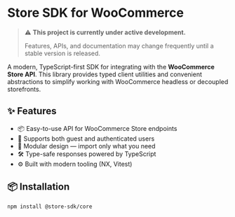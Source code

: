 # Store SDK for WooCommerce

> ⚠️ **This project is currently under active development.**
>
> Features, APIs, and documentation may change frequently until a stable version is released.

A modern, TypeScript-first SDK for integrating with the **WooCommerce Store API**.
This library provides typed client utilities and convenient abstractions to simplify working with WooCommerce headless or decoupled storefronts.

## ✨ Features

- 📦 Easy-to-use API for WooCommerce Store endpoints
- 🔐 Supports both guest and authenticated users
- 🧩 Modular design — import only what you need
- 🛠️ Type-safe responses powered by TypeScript
- ⚙️ Built with modern tooling (NX, Vitest)

## 📦 Installation

```bash
npm install @store-sdk/core
```
